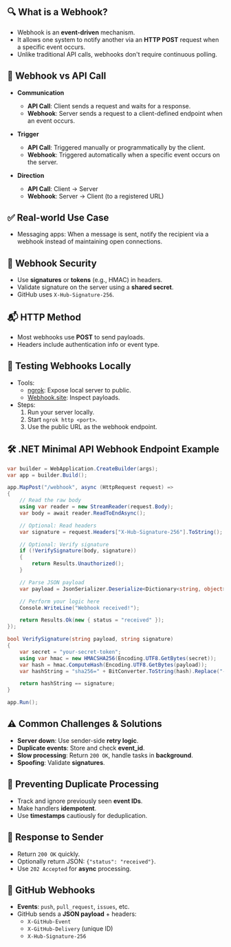 
## 🔍 What is a Webhook?
- Webhook is an **event-driven** mechanism.
- It allows one system to notify another via an **HTTP POST** request when a specific event occurs.
- Unlike traditional API calls, webhooks don't require continuous polling.

## 🔁 Webhook vs API Call

- **Communication**
  - **API Call**: Client sends a request and waits for a response.
  - **Webhook**: Server sends a request to a client-defined endpoint when an event occurs.

- **Trigger**
  - **API Call**: Triggered manually or programmatically by the client.
  - **Webhook**: Triggered automatically when a specific event occurs on the server.

- **Direction**
  - **API Call**: Client → Server
  - **Webhook**: Server → Client (to a registered URL)



## ✅ Real-world Use Case
- Messaging apps: When a message is sent, notify the recipient via a webhook instead of maintaining open connections.

## 🔐 Webhook Security
- Use **signatures** or **tokens** (e.g., HMAC) in headers.
- Validate signature on the server using a **shared secret**.
- GitHub uses `X-Hub-Signature-256`.

## 📬 HTTP Method
- Most webhooks use **POST** to send payloads.
- Headers include authentication info or event type.

## 🧪 Testing Webhooks Locally
- Tools:
  - [ngrok](https://ngrok.com/): Expose local server to public.
  - [Webhook.site](https://webhook.site/): Inspect payloads.
- Steps:
  1. Run your server locally.
  2. Start `ngrok http <port>`.
  3. Use the public URL as the webhook endpoint.

## 🛠️ .NET Minimal API Webhook Endpoint Example
```csharp
var builder = WebApplication.CreateBuilder(args);
var app = builder.Build();

app.MapPost("/webhook", async (HttpRequest request) =>
{
    // Read the raw body
    using var reader = new StreamReader(request.Body);
    var body = await reader.ReadToEndAsync();

    // Optional: Read headers
    var signature = request.Headers["X-Hub-Signature-256"].ToString();

    // Optional: Verify signature
    if (!VerifySignature(body, signature))
    {
        return Results.Unauthorized();
    }

    // Parse JSON payload
    var payload = JsonSerializer.Deserialize<Dictionary<string, object>>(body);

    // Perform your logic here
    Console.WriteLine("Webhook received!");

    return Results.Ok(new { status = "received" });
});

bool VerifySignature(string payload, string signature)
{
    var secret = "your-secret-token";
    using var hmac = new HMACSHA256(Encoding.UTF8.GetBytes(secret));
    var hash = hmac.ComputeHash(Encoding.UTF8.GetBytes(payload));
    var hashString = "sha256=" + BitConverter.ToString(hash).Replace("-", "").ToLower();

    return hashString == signature;
}

app.Run();
```

## ⚠️ Common Challenges & Solutions
- **Server down**: Use sender-side **retry logic**.
- **Duplicate events**: Store and check **event_id**.
- **Slow processing**: Return `200 OK`, handle tasks in **background**.
- **Spoofing**: Validate **signatures**.

## 🛑 Preventing Duplicate Processing
- Track and ignore previously seen **event IDs**.
- Make handlers **idempotent**.
- Use **timestamps** cautiously for deduplication.

## 🔁 Response to Sender
- Return `200 OK` quickly.
- Optionally return JSON: `{"status": "received"}`.
- Use `202 Accepted` for **async** processing.

## 🧬 GitHub Webhooks
- **Events**: `push`, `pull_request`, `issues`, etc.
- GitHub sends a **JSON payload** + headers:
  - `X-GitHub-Event`
  - `X-GitHub-Delivery` (unique ID)
  - `X-Hub-Signature-256`

